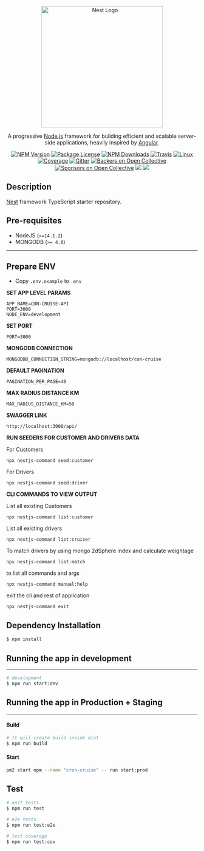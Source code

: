 <p align="center">
  <a href="http://nestjs.com/" target="blank"><img src="https://nestjs.com/img/logo_text.svg" width="320" alt="Nest Logo" /></a>
</p>

[travis-image]: https://api.travis-ci.org/nestjs/nest.svg?branch=master
[travis-url]: https://travis-ci.org/nestjs/nest
[linux-image]: https://img.shields.io/travis/nestjs/nest/master.svg?label=linux
[linux-url]: https://travis-ci.org/nestjs/nest

  <p align="center">A progressive <a href="http://nodejs.org" target="blank">Node.js</a> framework for building efficient and scalable server-side applications, heavily inspired by <a href="https://angular.io" target="blank">Angular</a>.</p>
    <p align="center">
<a href="https://www.npmjs.com/~nestjscore"><img src="https://img.shields.io/npm/v/@nestjs/core.svg" alt="NPM Version" /></a>
<a href="https://www.npmjs.com/~nestjscore"><img src="https://img.shields.io/npm/l/@nestjs/core.svg" alt="Package License" /></a>
<a href="https://www.npmjs.com/~nestjscore"><img src="https://img.shields.io/npm/dm/@nestjs/core.svg" alt="NPM Downloads" /></a>
<a href="https://travis-ci.org/nestjs/nest"><img src="https://api.travis-ci.org/nestjs/nest.svg?branch=master" alt="Travis" /></a>
<a href="https://travis-ci.org/nestjs/nest"><img src="https://img.shields.io/travis/nestjs/nest/master.svg?label=linux" alt="Linux" /></a>
<a href="https://coveralls.io/github/nestjs/nest?branch=master"><img src="https://coveralls.io/repos/github/nestjs/nest/badge.svg?branch=master#5" alt="Coverage" /></a>
<a href="https://gitter.im/nestjs/nestjs?utm_source=badge&utm_medium=badge&utm_campaign=pr-badge&utm_content=body_badge"><img src="https://badges.gitter.im/nestjs/nestjs.svg" alt="Gitter" /></a>
<a href="https://opencollective.com/nest#backer"><img src="https://opencollective.com/nest/backers/badge.svg" alt="Backers on Open Collective" /></a>
<a href="https://opencollective.com/nest#sponsor"><img src="https://opencollective.com/nest/sponsors/badge.svg" alt="Sponsors on Open Collective" /></a>
  <a href="https://paypal.me/kamilmysliwiec"><img src="https://img.shields.io/badge/Donate-PayPal-dc3d53.svg"/></a>
  <a href="https://twitter.com/nestframework"><img src="https://img.shields.io/twitter/follow/nestframework.svg?style=social&label=Follow"></a>
</p>
  <!--[![Backers on Open Collective](https://opencollective.com/nest/backers/badge.svg)](https://opencollective.com/nest#backer)
  [![Sponsors on Open Collective](https://opencollective.com/nest/sponsors/badge.svg)](https://opencollective.com/nest#sponsor)-->

## Description

[Nest](https://github.com/nestjs/nest) framework TypeScript starter repository.


## Pre-requisites
- NodeJS (`>=14.1.2`)
- MONGODB (`>= 4.0`)
---
## Prepare ENV
* Copy `.env.example` to `.env`

**SET APP LEVEL PARAMS**
```shell script
APP_NAME=CON-CRUISE-API
PORT=3000
NODE_ENV=development
```

**SET PORT**
```shell script
PORT=3000
```

**MONGODB CONNECTION**
```shell script
MONGODDB_CONNECTION_STRING=mongodb://localhost/con-cruise
```
**DEFAULT PAGINATION**
```shell script
PAGINATION_PER_PAGE=40
```

**MAX RADIUS DISTANCE KM**
```shell script
MAX_RADIUS_DISTANCE_KM=50
```

**SWAGGER LINK**

```shell script
http://localhost:3000/api/
```

**RUN SEEDERS FOR CUSTOMER AND DRIVERS DATA**

For Customers
```shell script
npx nestjs-command seed:customer
```

For Drivers
```shell script
npx nestjs-command seed:driver
```

**CLI COMMANDS TO VIEW OUTPUT**

List all existing Customers
```shell script
npx nestjs-command list:customer
```

List all existing drivers
```shell script
npx nestjs-command list:cruiser
```

To match drivers by using mongo 2dSphere index and calculate weightage
```shell script
npx nestjs-command list:match
```
to list all commands and args
```shell script
npx nestjs-command manual:help
```

exit the cli and rest of application
```shell script
npx nestjs-command exit
```

## Dependency Installation
```bash
$ npm install
```

## Running the app in development
---
```bash
# development 
$ npm run start:dev
```

## Running the app in Production + Staging
---
#### Build
```bash
# It will create build inside dist
$ npm run build 
```

#### Start
```bash
pm2 start npm --name "cron-cruise" -- run start:prod
```

## Test

```bash
# unit tests
$ npm run test

# e2e tests
$ npm run test:e2e

# test coverage
$ npm run test:cov
```
